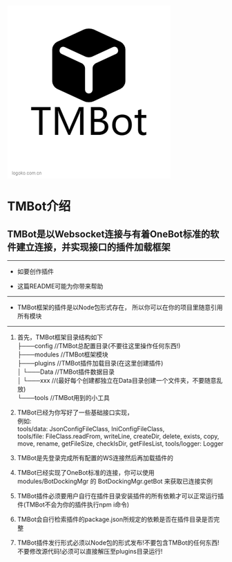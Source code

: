 ![Logo](./logo.png)
# TMBot介绍
## TMBot是以Websocket连接与有着OneBot标准的软件建立连接，并实现接口的插件加载框架
---
- 如要创作插件
* 这篇README可能为你带来帮助
---
* TMBot框架的插件是以Node包形式存在，
所以你可以在你的项目里随意引用所有模块

---

1. 首先，TMBot框架目录结构如下\
├───config //TMBot总配置目录(不要往这里操作任何东西!)\
├───modules //TMBot框架模块\
├───plugins //TMBot插件加载目录(在这里创建插件)\
│   └───Data //TMBot插件数据目录\
│       └───xxx //(最好每个创建都独立在Data目录创建一个文件夹，不要随意乱放)\
└───tools //TMBot用到的小工具

2. TMBot已经为你写好了一些基础接口实现，\
例如:\
tools/data: JsonConfigFileClass, IniConfigFileClass, \
tools/file: FileClass.readFrom, writeLine, createDir, delete, exists, copy, move, rename, getFileSize, checkIsDir, getFilesList,
tools/logger: Logger

3. TMBot是先登录完成所有配置的WS连接然后再加载插件的
4. TMBot已经实现了OneBot标准的连接，你可以使用 modules/BotDockingMgr 的 BotDockingMgr.getBot 来获取已连接实例
5. TMBot插件必须要用户自行在插件目录安装插件的所有依赖才可以正常运行插件(TMBot不会为你的插件执行npm i命令)
6. TMBot会自行检索插件的package.json所规定的依赖是否在插件目录是否完整
7. TMBot插件发行形式必须以Node包的形式发布!不要包含TMBot的任何东西!不要修改源代码!必须可以直接解压至plugins目录运行!
